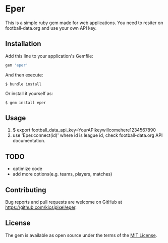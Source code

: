 # Eper

This is a simple ruby gem made for web applications. You need to resiter on football-data.org and use your own API key.

## Installation

Add this line to your application's Gemfile:

```ruby
gem 'eper'
```

And then execute:

    $ bundle install

Or install it yourself as:

    $ gem install eper

## Usage

1.	$ export football_data_api_key=YourAPIkeywillcomehere1234567890
2.  use 'Eper.connect(id)' where id is league id, check football-data.org API documentation.

## TODO
- optimize code
- add more options(e.g. teams, players, matches)


## Contributing

Bug reports and pull requests are welcome on GitHub at https://github.com/kicsipixel/eper.


## License

The gem is available as open source under the terms of the [MIT License](https://opensource.org/licenses/MIT).
